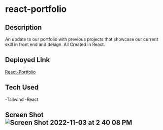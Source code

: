 # react-portfolio

## Description 

An update to our portfolio with previous projects that showcase our current skill in front end and design. All Created in React. 

## Deployed Link

[React-Portfolio](https://charming-gecko-209657.netlify.app/)

## Tech Used
-Tailwind 
-React 

## Screen Shot![Screen Shot 2022-11-03 at 2 40 08 PM](https://user-images.githubusercontent.com/110855674/199841919-b2b3a852-ca8e-43cd-8d7a-b5f27bee5d22.png)



